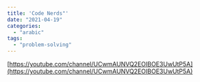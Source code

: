 ```yaml
---
title: 'Code Nerds"'
date: "2021-04-19"
categories:
  - "arabic"
tags:
  - "problem-solving"
---
```


[https://youtube.com/channel/UCwmAUNVQ2EOIBOE3UwUtP5A](https://youtube.com/channel/UCwmAUNVQ2EOIBOE3UwUtP5A)

